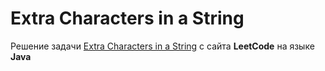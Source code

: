 # Extra Characters in a String
Решение задачи [Extra Characters in a String](https://leetcode.com/problems/extra-characters-in-a-string) c сайта **LeetCode** на языке **Java**